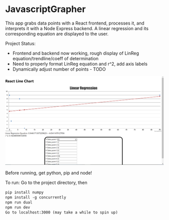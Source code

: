 # JavascriptGrapher


This app grabs data points with a React frontend, processes it, and interprets it with a Node Express backend. A linear regression and its corresponding equation are displayed to the user.

Project Status:
- Frontend and backend now working, rough display of LinReg equation/trendline/coeff of determination
- Need to properly format LinReg equation and r^2, add axis labels
- Dynamically adjust number of points - TODO

![Alt text](lin.PNG?raw=true "Title")

Before running, get python, pip and node!

 To run:
 Go to the project directory, then
```
pip install numpy
npm install -g concurrently
npm run dual
npm run dev
Go to localhost:3000 (may take a while to spin up)
```





